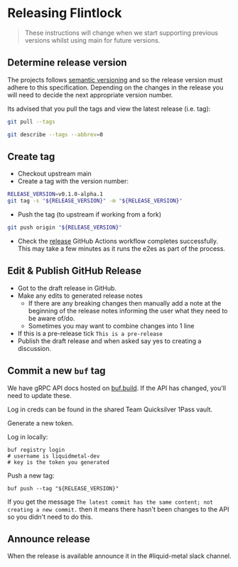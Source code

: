 # Releasing Flintlock

> These instructions will change when we start supporting previous versions whilst using main for future versions.

## Determine release version

The projects follows [semantic versioning](https://semver.org/#semantic-versioning-200) and so the release version must adhere to this specification. Depending on the changes in the release you will need to decide the next appropriate version number.

Its advised that you pull the tags and view the latest release (i.e. tag):

```bash
git pull --tags

git describe --tags --abbrev=0
```

## Create tag

- Checkout upstream main
- Create a tag with the version number:

```bash
RELEASE_VERSION=v0.1.0-alpha.1
git tag -s "${RELEASE_VERSION}" -m "${RELEASE_VERSION}"
```

- Push the tag (to upstream if working from a fork)

```bash
git push origin "${RELEASE_VERSION}"
```

- Check the [release](https://github.com/liquidmetal-dev/flintlock/actions/workflows/release.yml) GitHub Actions workflow completes successfully.
  This may take a few minutes as it runs the e2es as part of the process.

## Edit & Publish GitHub Release

- Got to the draft release in GitHub.
- Make any edits to generated release notes
  - If there are any breaking changes then manually add a note at the beginning of the release notes informing the user what they need to be aware of/do.
  - Sometimes you may want to combine changes into 1 line
- If this is a pre-release tick `This is a pre-release`
- Publish the draft release and when asked say yes to creating a discussion.

## Commit a new `buf` tag

We have gRPC API docs hosted on [buf.build](https://buf.build/liquidmetal-dev/flintlock).
If the API has changed, you'll need to update these.

Log in creds can be found in the shared Team Quicksilver 1Pass vault.

Generate a new token.

Log in locally:

```
buf registry login
# username is liquidmetal-dev
# key is the token you generated
```

Push a new tag:

```
buf push --tag "${RELEASE_VERSION}"
```

If you get the message `The latest commit has the same content; not creating a new commit.`
then it means there hasn't been changes to the API so you didn't need to do this.

## Announce release

When the release is available announce it in the #liquid-metal slack channel.
